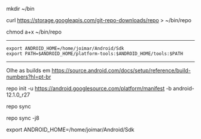 
mkdir ~/bin

curl https://storage.googleapis.com/git-repo-downloads/repo > ~/bin/repo

chmod a+x ~/bin/repo

_____________________________
```
export ANDROID_HOME=/home/joimar/Android/Sdk
export PATH=$ANDROID_HOME/platform-tools:$ANDROID_HOME/tools:$PATH
```

______________________________________________________________

Olhe as builds em https://source.android.com/docs/setup/reference/build-numbers?hl=pt-br



repo init -u https://android.googlesource.com/platform/manifest -b android-12.1.0_r27

repo sync

repo sync -j8

export ANDROID_HOME=/home/joimar/Android/Sdk